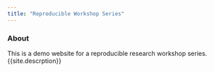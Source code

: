 ```yaml
---
title: "Reproducible Workshop Series"
---
```


### About
This is a demo website for a reproducible research workshop series.
{{site.descrption}}

